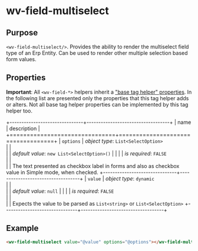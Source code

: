 ﻿<!--{"sort_order":10, "name": "wv-field-multiselect", "label": "wv-field-multiselect"}-->
# wv-field-multiselect

## Purpose

`<wv-field-multiselect/>`. Provides the ability to render the multiselect field type of an Erp Entity. Can be used to render other multiple selection based form values.


## Properties
**Important**: All `<wv-field-*>` helpers inherit a ["base tag helper" properties](docs/developer/tag-helpers/wv-field-base). In the following list are presented only the properties that this tag helper adds or alters. Not all base tag helper properties can be implemented by this tag helper too.

+-------------------------------+-----------------------------------+
| name                          | description                       |
+===============================+===================================+
| `options`                     | *object type*: `List<SelectOption>`                         
|                               |         
|                               | *default value*: `new List<SelectOption>()`
|                               |
|                               | *is required*: `FALSE`                      
|                               |                                   
|                               | The text presented as checkbox label in forms and also as checkbox value in Simple mode, when checked.
+-------------------------------+-----------------------------------+
| `value`                       | *object type*: `dynamic`                         
|                               |         
|                               | *default value*: `null`
|                               |
|                               | *is required*: `FALSE`                      
|                               |                                   
|                               | Expects the value to be parsed as `List<string>` or `List<SelectOption>`
+-------------------------------+-----------------------------------+

## Example

```html
<wv-field-multiselect value="@value" options="@options"></wv-field-multiselect>
```

